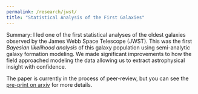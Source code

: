 ```yaml
---
permalink: /research/jwst/
title: "Statistical Analysis of the First Galaxies"
---
```


Summary: I led one of the first statistical analyses of the oldest galaxies observed by the James Webb Space Telescope (JWST). This was the first *Bayesian likelihood analysis* of this galaxy population using semi-analytic galaxy formation modeling. We made significant improvements to how the field approached modeling the data allowing us to extract astrophysical insight with confidence. 


The paper is currently in the process of peer-review, but you can see the [pre-print on arxiv](https://arxiv.org/abs/2410.11680) for more details.
